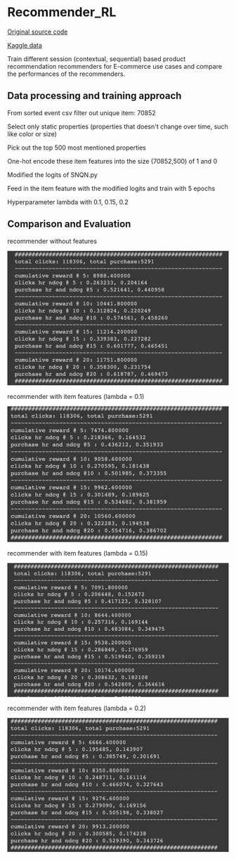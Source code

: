 # Recommender_RL

[Original source code](https://colab.research.google.com/corgiredirector?site=https%3A%2F%2Fdrive.google.com%2Ffile%2Fd%2F185KB520pBLgwmiuEe7JO78kUwUL_F45t%2Fview%3Fusp%3Dsharing)

[Kaggle data](https://www.kaggle.com/datasets/retailrocket/ecommerce-dataset)

Train different session (contextual, sequential) based product recommendation recommenders
for E-commerce use cases and compare the performances of the recommenders.

## Data processing and training approach

From sorted event csv filter out unique item: 70852

Select only static properties (properties that doesn't change over time, such like color or size)

Pick out the top 500 most mentioned properties

One-hot encode these item features into the size (70852,500) of 1 and 0

Modified the logits of SNQN.py

Feed in the item feature with the modified logits and train with 5 epochs

Hyperparameter lambda with 0.1, 0.15, 0.2

## Comparison and Evaluation
recommender without features

![Screenshot](https://github.com/changyuhsin1999/Recommender_RL/blob/main/images/Screenshot%202023-11-23%20at%208.37.15%20PM.png)

recommender with item features (lambda = 0.1)

![Screenshot](https://github.com/changyuhsin1999/Recommender_RL/blob/main/images/Screenshot%202023-11-23%20at%208.43.37%20PM.png)

recommender with item features (lambda = 0.15)

![Screenshot](https://github.com/changyuhsin1999/Recommender_RL/blob/main/images/Screenshot%202023-11-23%20at%208.45.05%20PM.png)

recommender with item features (lambda = 0.2)

![Screenshot](https://github.com/changyuhsin1999/Recommender_RL/blob/main/images/Screenshot%202023-11-23%20at%208.47.04%20PM.png)


